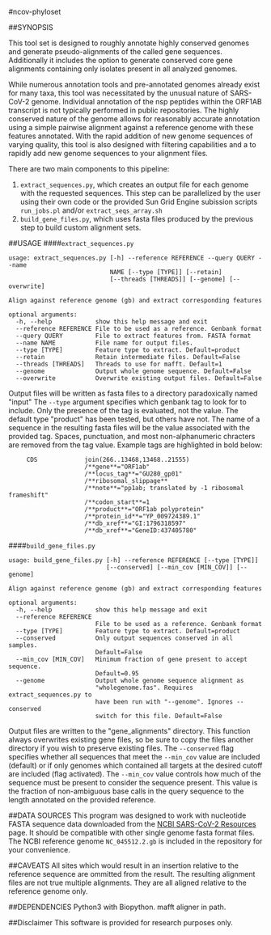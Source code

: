 #ncov-phyloset

##SYNOPSIS

This tool set is designed to roughly annotate highly conserved genomes and generate pseudo-alignments of the called gene sequences. Additionally it includes the option to generate conserved core gene alignments containing only isolates present in all analyzed genomes.

While numerous annotation tools and pre-annotated genomes already exist for many taxa, this tool was necessitated by the unusual nature of SARS-CoV-2 genome. Individual annotation of the nsp peptides within the ORF1AB transcript is not typically performed in public repositories. The highly conserved nature of the genome allows for reasonably accurate annotation using a simple pairwise alignment against a reference genome with these features annotated. With the rapid addition of new genome sequences of varying quality, this tool is also designed with filtering capabilities and a to rapidly add new genome sequences to your alignment files.

There are two main components to this pipeline:
1. `extract_sequences.py`, which creates an output file for each genome with the requested sequences.  This step can be parallelized by the user using their own code or the provided Sun Grid Engine subission scripts `run_jobs.pl` and/or `extract_seqs_array.sh`
2. `build_gene_files.py`, which uses fasta files produced by the previous step to build custom alignment sets.

##USAGE
####`extract_sequences.py`
```
usage: extract_sequences.py [-h] --reference REFERENCE --query QUERY --name
                            NAME [--type [TYPE]] [--retain]
                            [--threads [THREADS]] [--genome] [--overwrite]

Align against reference genome (gb) and extract corresponding features

optional arguments:
  -h, --help            show this help message and exit
  --reference REFERENCE File to be used as a reference. Genbank format
  --query QUERY         File to extract features from. FASTA format
  --name NAME           File name for output files.
  --type [TYPE]         Feature type to extract. Default=product
  --retain              Retain intermediate files. Default=False
  --threads [THREADS]   Threads to use for mafft. Default=1
  --genome              Output whole genome sequence. Default=False
  --overwrite           Overwrite existing output files. Default=False
```
Output files will be written as fasta files to a directory paradoxically named "input"
The `--type` argument specifies which genbank tag to look for to include.  Only the presence of the tag is evaluated, not the value.  The default type "product" has been tested, but others have not.  The name of a sequence in the resulting fasta files will be the value associated with the provided tag.  Spaces, punctuation, and most non-alphanumeric chracters are removed from the tag value.
Example tags are highlighted in bold below:
```
     CDS             join(266..13468,13468..21555)
                     /**gene**="ORF1ab"
                     /**locus_tag**="GU280_gp01"
                     /**ribosomal_slippage**
                     /**note**="pp1ab; translated by -1 ribosomal frameshift"
                     /**codon_start**=1
                     /**product**="ORF1ab polyprotein"
                     /**protein_id**="YP_009724389.1"
                     /**db_xref**="GI:1796318597"
                     /**db_xref**="GeneID:437405780"
```

####`build_gene_files.py`
```
usage: build_gene_files.py [-h] --reference REFERENCE [--type [TYPE]]
                           [--conserved] [--min_cov [MIN_COV]] [--genome]

Align against reference genome (gb) and extract corresponding features

optional arguments:
  -h, --help            show this help message and exit
  --reference REFERENCE
                        File to be used as a reference. Genbank format
  --type [TYPE]         Feature type to extract. Default=product
  --conserved           Only output sequences conserved in all samples.
                        Default=False
  --min_cov [MIN_COV]   Minimum fraction of gene present to accept sequence.
                        Default=0.95
  --genome              Output whole genome sequence alignment as
                        "wholegenome.fas". Requires extract_sequences.py to
                        have been run with "--genome". Ignores --conserved
                        switch for this file. Default=False
```
Output files are written to the "gene_alignments" directory.
This function always overwrites existing gene files, so be sure to copy the files another directory if you wish to preserve existing files.
The `--conserved` flag specifies whether all sequences that meet the `--min_cov` value are included (default) or if only genomes which contained all targets at the desired cutoff are included (flag activated).
The `--min_cov` value controls how much of the sequence must be present to consider the sequence present. This value is the fraction of non-ambiguous base calls in the query sequence to the length annotated on the provided reference.

##DATA SOURCES
This program was designed to work with nucleotide FASTA sequence data downloaded from the [NCBI SARS-CoV-2 Resources](https://www.ncbi.nlm.nih.gov/sars-cov-2/) page.  It should be compatible with other single genome fasta format files.
The NCBI reference genome `NC_045512.2.gb` is included in the repository for your convenience.

##CAVEATS
All sites which would result in an insertion relative to the reference sequence are ommitted from the result.
The resulting alignment files are not true multiple alignments.  They are all aligned relative to the reference genome only.


##DEPENDENCIES
Python3 with Biopython.
mafft aligner in path.

##Disclaimer
This software is provided for research purposes only.